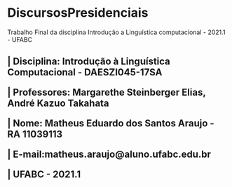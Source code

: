 # DiscursosPresidenciais
Trabalho Final da disciplina Introdução a Linguística computacional - 2021.1 - UFABC 

<h2> | Disciplina: Introdução à Linguística Computacional - DAESZI045-17SA 
<p> | Professores: Margarethe Steinberger Elias, André Kazuo Takahata  <p>
<p> | Nome: Matheus Eduardo dos Santos Araujo - RA 11039113 <p>
<p> | E-mail:matheus.araujo@aluno.ufabc.edu.br <p>
<p> | UFABC - 2021.1 <h2><p>
